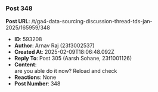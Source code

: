 ### Post 348
**Post URL**: /t/ga4-data-sourcing-discussion-thread-tds-jan-2025/165959/348
- **ID**: 593208
- **Author**: Arnav Raj  (23f3002537)
- **Created At**: 2025-02-09T18:06:48.092Z
- **Reply To**: Post 305 (Aarsh Sohane, 23f1001126)
- **Content**:  
  are you able do it now? Reload and check
- **Reactions**: None
- **Post Number**: 348

